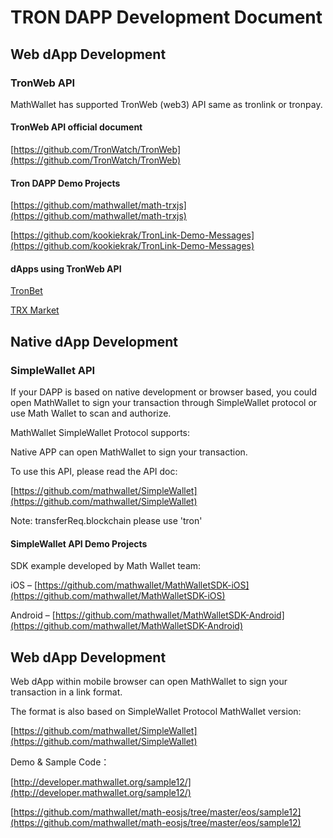 # TRON DAPP Development Document

## Web dApp Development

### TronWeb API

MathWallet has supported TronWeb (web3) API same as tronlink or tronpay.

#### TronWeb API official document

[https://github.com/TronWatch/TronWeb](https://github.com/TronWatch/TronWeb)

#### Tron DAPP Demo Projects

[https://github.com/mathwallet/math-trxjs](https://github.com/mathwallet/math-trxjs)

[https://github.com/kookiekrak/TronLink-Demo-Messages](https://github.com/kookiekrak/TronLink-Demo-Messages)

#### dApps using TronWeb API

[TronBet](https://www.tronbet.io)

[TRX Market](http://trx.market)

## Native dApp Development

### SimpleWallet API

If your DAPP is based on native development or browser based, you could open MathWallet to sign your transaction through SimpleWallet protocol or use Math Wallet to scan and authorize.

MathWallet SimpleWallet Protocol supports:

Native APP can open MathWallet to sign your transaction.

To use this API, please read the API doc:

[https://github.com/mathwallet/SimpleWallet](https://github.com/mathwallet/SimpleWallet)

Note: transferReq.blockchain please use 'tron'

#### SimpleWallet API Demo Projects

SDK example developed by Math Wallet team:

iOS – [https://github.com/mathwallet/MathWalletSDK-iOS](https://github.com/mathwallet/MathWalletSDK-iOS)

Android – [https://github.com/mathwallet/MathWalletSDK-Android](https://github.com/mathwallet/MathWalletSDK-Android)

## Web dApp Development

Web dApp within mobile browser can open MathWallet to sign your transaction in a link format.

The format is also based on SimpleWallet Protocol MathWallet version:

[https://github.com/mathwallet/SimpleWallet](https://github.com/mathwallet/SimpleWallet)

Demo & Sample Code：

[http://developer.mathwallet.org/sample12/](http://developer.mathwallet.org/sample12/)

[https://github.com/mathwallet/math-eosjs/tree/master/eos/sample12](https://github.com/mathwallet/math-eosjs/tree/master/eos/sample12)


